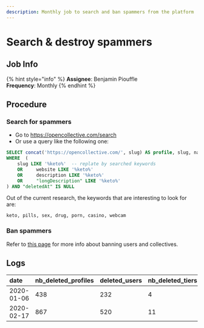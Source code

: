 ```yaml
---
description: Monthly job to search and ban spammers from the platform
---
```


# Search & destroy spammers

## Job Info

{% hint style="info" %}
**Assignee**: Benjamin Piouffle  
**Frequency**: Monthly
{% endhint %}

## Procedure

### Search for spammers

* Go to [https://opencollective.com/search ](https://opencollective.com/search)
* Or use a query like the following one:

```sql
SELECT concat('https://opencollective.com/', slug) AS profile, slug, name, website, description, "longDescription" FROM "Collectives"
WHERE  (
	slug LIKE '%keto%'  -- replate by searched keywords
	OR     website LIKE '%keto%'
	OR     description LIKE '%keto%'
	OR     "longDescription" LIKE '%keto%'
) AND "deletedAt" IS NULL
```

Out of the current research, the keywords that are interesting to look for are:

```text
keto, pills, sex, drug, porn, casino, webcam
```

### Ban spammers

Refer to [this page](../moderation.md#ban-users-and-collectives-permanently) for more info about banning users and collectives.

## Logs

| date | nb\_deleted\_profiles | deleted\_users | nb\_deleted\_tiers | nb\_deleted\_members | nb\_deleted\_updates | nb\_deleted\_payment\_methods | nb\_deleted\_connected\_accounts | nb\_deleted\_conversations | nb\_deleted\_conversation\_followers | nb\_deleted\_comments | nb\_deleted\_expenses | nb\_deleted\_applications | nb\_deleted\_orders | nb\_deleted\_notifications | nb\_deleted\_users | deleted\_profiles\_ids |
| :--- | :--- | :--- | :--- | :--- | :--- | :--- | :--- | :--- | :--- | :--- | :--- | :--- | :--- | :--- | :--- | :--- |
| 2020-01-06 | 438 | 232 | 4 | 222 | 50 | 172 | 0 | 0 | 0 | 0 | 12 | 1 | 0 | 0 | 232 | {70569,47767,47782,73216,73224,74094,70572,73238,66133,47874,47886,47894,75077,49114,75085,70091,74111,49125,69238,75076,51551,51552,51554,51559,75103,74403,21276,75110,27255,27257,27258,27259,57090,57087,25974,67019,57108,48105,48114,48137,48124,55619,55623,46031,77340,49261,49285,58618,45240,75293,58634,61253,50092,59919,50094,46887,59930,50111,46134,46138,77396,51149,50120,49417,49418,48411,50506,50520,48556,75304,50535,48568,39075,50836,77459,77461,40399,75812,73420,73428,48673,55732,55737,48689,55750,55756,50217,50223,55763,50250,45634,46503,47609,45676,47611,68381,48782,48775,47649,47653,45732,57282,48798,48807,57307,49756,55857,73473,75821,75824,73466,46632,49798,49824,44619,44630,44792,44789,44793,45896,44980,46770,50375,46771,46767,47186,45093,48981,49100,47645,55892,60101,55896,75447,55899,60106,51051,51269,51444,61416,77562,68972,53859,60136,53861,53001,53862,61428,60147,77589,77598,54821,54824,77627,57431,71503,62462,76045,57449,68307,62477,62489,62497,72239,72243,72244,56032,60221,60224,72265,56048,60235,62519,57540,62521,62523,67091,67092,67093,67097,67106,67105,52216,57575,62536,57585,57587,67129,52365,52378,52391,76121,52509,52537,53182,65589,52692,53867,77773,53873,65611,52849,54041,53883,77794,77796,53887,65620,58998,72353,77797,66331,65635,67218,66351,67915,67223,77843,67237,67496,67244,61698,53190,53335,77853,71537,57689,64669,67755,67536,53367,62668,62673,66424,67769,64705,67772,64706,67560,70099,71587,67567,73496,70103,71593,71595,67931,70114,60498,53644,53497,53650,53504,53526,53630,57805,76276,56381,76285,60550,68006,70779,67405,76360,57838,63632,66548,63886,66550,63888,70808,63890,63893,66559,72469,72474,72659,63904,63905,66573,72673,63675,64902,60657,61886,61887,64911,61890,72489,73061,58009,61901,69796,53886,53949,78044,78052,78061,60717,78065,78088,71001,78034,58121,54166,54167,76508,62980,58147,71767,69447,58154,59473,63007,60813,73110,60832,69417,59505,62054,59523,69435,59547,78295,62083,62096,62099,78315,78321,70389,78421,76717,58286,76726,56794,64089,76744,76755,56826,58334,58335,76789,76790,69592,61004,61006,59724,69599,66762,71197,78454,71200,71202,66767,61025,78471,54298,78481,78515,54296,54303,54320,54463,71995,58443,58444,61041,54498,71242,56967,61047,66770,61049,54583,58475,54609,54607,72829,66055,66062,59761,54791,54917,66799,63189,62272,62276,54955,62289,63210,55144,55150,66832,65398,66844,55405,55412,76957,78755,72075,72080,55517,78829,78830,76992,77002,79011,79009,79030,79032,79029,79028,69203,69199,79244,79240,79287,79286,79281,79299,69966,72081,72090,73671,73673,73927,73928,74607,74626,73956,72672,73726,74676,74682,74446,74879,75127,75337} |
| 2020-02-17 | 867 | 520 | 11 | 454 | 129 | 323 | 1 | 33 | 33 | 50 | 66 | 3 | 1 | 0 | 520 | {70569,75245,50053,69156,73219,73810,73225,70571,83568,69162,69165,74390,73235,66128,66131,74107,23028,69237,68762,68764,68765,68766,74406,28237,84696,67004,67029,67030,69379,69382,77326,84706,46021,84717,84754,84759,77351,84770,84771,85499,77359,77371,75285,50093,77391,77409,75430,75433,50213,80062,80115,85498,85502,45477,60007,45478,83569,83590,83604,40288,60021,83613,73423,73436,83646,70743,77524,83662,74132,74079,82426,82427,82455,82456,82457,83653,83658,82474,75822,46640,49797,68805,84943,84940,84967,84963,84968,84969,84970,84971,84972,84973,84981,84994,85027,84959,85411,85417,85138,68821,85171,85175,68841,77556,80256,51667,80266,80277,80283,77567,77574,77580,68990,75502,85182,85185,85188,81445,81455,81458,81465,81485,81503,81494,81499,85238,81482,77617,81498,54184,77623,80417,80411,77626,80419,80406,80407,85244,85261,85262,80424,80429,57441,68300,71507,62465,51699,68311,71523,68325,71529,85426,81633,56035,67041,76047,64447,72260,64451,80462,85448,68498,64461,68506,85469,80472,64466,80489,60248,80480,68521,56069,80484,67087,64492,67094,69141,76095,81638,81639,81640,72286,81649,81674,68588,76124,81686,81657,81689,81705,81673,52521,65590,77770,52663,52679,65597,66318,80586,80595,66326,77800,77805,72352,67466,67470,67215,64634,56222,77832,84069,84072,64640,84073,67225,67483,67226,67699,68121,59034,80699,84079,67489,84084,68127,80706,84077,68129,63502,77844,77851,64659,67259,61710,77863,64670,61717,71546,84093,84114,84103,84123,67526,18368,84124,84128,84130,84134,84136,84140,67534,64695,53352,64707,64709,72461,67926,70110,60487,67938,70118,60489,67944,60493,67952,67342,60502,60516,84358,76272,80712,80729,76278,76279,73883,65795,80743,80755,70763,80771,80772,80773,80777,70773,80788,63610,67396,76304,56417,63619,76358,67682,72998,66554,80919,80911,80920,72472,70820,72661,72482,66577,72667,63913,64880,76405,64881,63920,64884,64887,84445,72688,84458,61875,57985,84452,84461,84473,84467,71762,64908,69786,72487,53990,60674,72235,82782,82783,82795,82803,61911,69803,82819,82802,56547,69814,63750,60707,78007,78057,72533,68948,76493,82788,53999,56574,78074,70993,78083,78087,78080,78085,71003,70987,84491,84504,84507,84509,62975,71009,76515,73081,71773,73648,69390,65075,76542,71788,60818,73274,69406,73281,63022,70334,70335,62037,70339,70394,73295,63039,71831,65122,70326,65129,78272,70366,78289,65137,78299,62081,63074,82994,74479,82999,82219,82227,82221,69565,82243,83011,83036,83021,83049,76730,83070,64106,82275,82274,56844,69580,71189,69584,69588,64146,71988,61015,64161,78455,71205,78470,71207,78484,78490,72654,71214,76853,71223,71228,82286,82405,66025,66026,66033,58454,66039,72005,66043,56980,66773,72826,54605,66779,66784,82407,66065,62261,63188,57037,65367,65371,65377,63207,66825,66828,84652,70989,72054,66842,65412,80943,55394,85622,85627,80962,78785,65424,78793,80978,80968,76971,80991,80990,80992,81104,81102,81105,76993,77007,77009,79000,77010,77019,79051,77036,82832,82837,82825,69393,79215,79282,82987,82990,82669,69965,81118,81121,81123,81119,81148,81136,81163,81243,77093,82760,82761,85992,70324,85989,70552,70558,70560,82009,82003,82007,73658,82042,79462,79461,79491,79508,79520,82097,73666,85639,85642,85663,85638,85648,85661,79538,82213,85671,79539,73922,73923,85767,79705,79709,85809,74629,73960,74640,74647,81276,79714,79721,79736,73730,81286,79757,79785,79786,81851,79789,79810,81336,79848,79906,74845,73701,74669,81974,74849,74671,74853,81988,74091,74095,52392,79915,79929,79928,79922,79933,79948,79947,74877,79942,79965,79973,74890,74907,83293,83281,83080,83316,83091,75292,83344,83338,83380,83819,83820,83825,83821,83558,83831,83562,83839,83849,83846,83564,83865,83567,82484,83863,84064,84059,84066,83581,86007,86015,86019,86042,86062,86070,84766,88637,86623,90664,91774,88638,90360,91820,91791,88347,88644,89465,87566,86232,87628,86240,87626,87630,89199,91622,91626,92245,86261,86260,86287,86307,86328,86627,86535,88624,89440,88856,89242,89251,89246,89444,91786,92007,86556,92080,86536,86555,86558,86576,86581,86644,86699,92081,92085,92256,86787,86829,87530,90516,86897,92296,92302,86835,92297,92307,92319,89139,86840,89162,86803,88350,86809,86810,86880,86885,86889,86884,86899,86892,86903,86900,86917,88356,87880,87659,87690,87660,87116,90144,87138,87119,87270,87271,90150,87274,87292,87320,87327,87328,87330,87338,87340,87482,88317,92281,87557,87565,92333,92250,91946,92340,91952,92337,92254,92637,87930,87656,87671,87672,87673,87682,87718,87724,87735,87859,87864,92669,92656,87869,92686,87900,87905,87906,87931,87935,87949,87950,91506,91508,88712,91492,91507,91497,88735,88089,88100,88120,88139,88141,88155,88208,88439,88571,88586,88831,88787,88785,88793,88852,88850,88844,88845,89047,89160,89218,89450,89240,89263,89262,89265,89460,89420,89438,89528,89435,89439,89421,89424,89473,89530,89503,89526,89590,89607,89705,89725,89742,89754,89758,89766,89775,89787,89799,89943,89828,90166,90269,89915,89965,89983,89995,89990,90019,90020,90154,90158,90161,90179,90234,90239,90255,90425,90870,90873,90628,90883,90810,90824,90841,90840,92034,91699,92029,91705,91706,91141,91152,91170,91189,91190,91192,91726,92055,92056,92066,91740,91390,91369,91405,91743,91414,91960,91976,91757,91980,91724,91769,91771,91775,91787,91750,91770,92076,92083,92242,92259} | 



